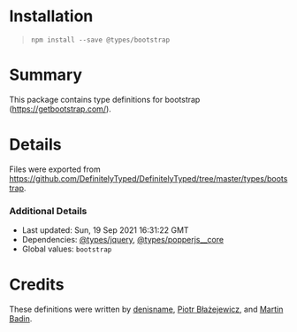 # Installation
> `npm install --save @types/bootstrap`

# Summary
This package contains type definitions for bootstrap (https://getbootstrap.com/).

# Details
Files were exported from https://github.com/DefinitelyTyped/DefinitelyTyped/tree/master/types/bootstrap.

### Additional Details
 * Last updated: Sun, 19 Sep 2021 16:31:22 GMT
 * Dependencies: [@types/jquery](https://npmjs.com/package/@types/jquery), [@types/popperjs__core](https://npmjs.com/package/@types/popperjs__core)
 * Global values: `bootstrap`

# Credits
These definitions were written by [denisname](https://github.com/denisname), [Piotr Błażejewicz](https://github.com/peterblazejewicz), and [Martin Badin](https://github.com/martin-badin).
